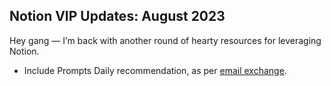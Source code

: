 
## Notion VIP Updates: August 2023

Hey gang — I’m back with another round of hearty resources for leveraging Notion.

- Include Prompts Daily recommendation, as per [email exchange](https://app.sparkmailapp.com/web-share/_Char_fI2Q4TsfUypB8FNHEGdzWw9HWEKciCpG6C).